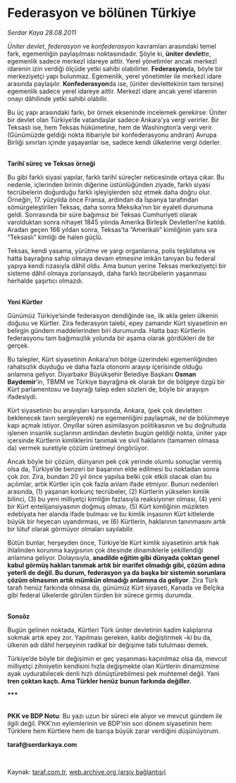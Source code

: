 # Federasyon ve bölünen Türkiye

*Serdar Kaya 28.08.2011*

<div class="yazi"><p><i>Üniter devlet</i>, <i>federasyon</i> ve <i>konfederasyon</i> kavramları arasındaki temel fark, egemenliğin paylaşılması noktasındadır. Şöyle ki, <b>üniter devlet</b>te, egemenlik sadece merkezî idareye aittir. Yerel yönetimler ancak merkezî idarenin izin verdiği ölçüde yetki sahibi olabilirler. <b>Federasyon</b>da, böyle bir merkeziyetçi yapı bulunmaz. Egemenlik, yerel yönetimler ile merkezî idare arasında paylaşılır. <b>Konfederasyon</b>da ise, (üniter devlettekinin tam tersine) egemenlik sadece yerel idareye aittir. Merkezî idare ancak yerel idarenin onayı dâhilinde yetki sahibi olabilir.</p>
<p>Bu üç yapı arasındaki farkı, bir örnek ekseninde incelemek gerekirse: Üniter bir devlet olan Türkiye’de vatandaşlar sadece Ankara’ya vergi verirler. Bir Teksaslı ise, hem Teksas hükümetine, hem de Washington’a vergi verir. (Günümüzde geldiği nokta itibariyle bir konfederasyonu andıran) Avrupa Birliği sınırları içinde yaşayanlar ise, sadece kendi ülkelerine vergi öderler.</p>
<p></p>
<p><b><br/>Tarihî süreç ve Teksas örneği</b></p>
<p>Bu gibi farklı siyasi yapılar, farklı tarihî süreçler neticesinde ortaya çıkar. Bu nedenle, içlerinden birinin diğerine üstünlüğünden ziyade, farklı siyasi tecrübelerin doğurduğu farklı işleyişlerden söz etmek daha doğru olur. Örneğin, 17. yüzyılda önce Fransa, ardından da İspanya tarafından sömürgeleştirilen Teksas, daha sonra Meksika’nın bir eyaleti durumuna geldi. Sonrasında bir süre bağımsız bir Teksas Cumhuriyeti olarak varolduktan sonra nihayet 1845 yılında Amerika Birleşik Devletleri’ne katıldı. Aradan geçen 166 yıldan sonra, Teksas’ta “Amerikalı” kimliğinin yanı sıra “Teksaslı” kimliği de halen güçlü.</p>
<p>Teksas, kendi yasama, yürütme ve yargı organlarına, polis teşkilatına ve hatta bayrağına sahip olmaya devam etmesine imkân tanıyan bu federal yapıya kendi rızasıyla dâhil oldu. Ama bunun yerine Teksas merkeziyetçi bir sisteme dâhil olmaya zorlansaydı, daha farklı tecrübelerin yaşanması herhalde şaşırtıcı olmazdı.</p>
<p></p>
<p><b><br/>Yeni Kürtler</b></p>
<p>Günümüz Türkiye’sinde federasyon dendiğinde ise, ilk akla gelen ülkenin doğusu ve Kürtler. Zira federasyon talebi, epey zamandır Kürt siyasetinin en belirgin gündem maddelerinden biri durumunda. Hatta bazı Kürtlerin federasyonu tam bağımsızlık yolunda bir aşama olarak gördükleri de bir gerçek.</p>
<p>Bu talepler, Kürt siyasetinin Ankara’nın bölge üzerindeki egemenliğinden rahatsızlık duyduğu ve daha fazla otonomi arayışı içerisinde olduğu anlamına geliyor. Diyarbakır Büyükşehir Belediye Başkanı <b>Osman Baydemir</b>’in, TBMM ve Türkiye bayrağına ek olarak bir de bölgeye özgü bir Kürt parlamentosu ve bayrağı talep eden sözleri de, böyle bir arayışın ifadesiydi.</p>
<p>Kürt siyasetinin bu arayışları karşısında, Ankara, (pek çok devletten beklenecek tavrı sergileyerek) ne egemenliğini paylaşmak, ne de bölünmeye kapı açmak istiyor. Onyıllar süren asimilasyon politikasının ve bu doğrultuda işlenen insanlık suçlarının ardından devletin bugün geldiği nokta, üniter yapı içersinde Kürtlerin kimliklerini tanımak ve sivil haklarını (tamamen olmasa da) vermek suretiyle çözüm üretmeyi öngörüyor.</p>
<p>Ancak böyle bir çözüm, dünyanın pek çok yerinde olumlu sonuçlar vermiş olsa da, Türkiye’de benzeri bir başarının elde edilmesi bu noktadan sonra çok zor. Zira, bundan 20 yıl önce yapılsa belki çok etkili olacak olan bu açılımlar, artık Kürtler için çok fazla anlam ifade etmiyor. Bunun nedenleri arasında, (1) yaşanan korkunç tecrübeler, (2) Kürtlerin yükselen kimlik bilinci, (3) bu yeni milliyetçi kimliğin fazlasıyla reaksiyoner olması, (4) yeni bir Kürt entelijansiyasının doğmuş olması, (5) Kürt kimliğinin müzikten edebiyata her alanda ifade bulması ve bu kimlik inşasının Kürt kitlelerde büyük bir heyecan uyandırması, ve (6) Kürtlerin, haklarının tanınmasını artık bir lütuf olarak görmüyor olmaları sayılabilir.</p>
<p>Bütün bunlar, herşeyden önce, Türkiye’de Kürt kimlik siyasetinin artık hak ihlalinden korunma kaygısının çok ötesinde dinamiklerle şekillendiği anlamına geliyor. Dolayısıyla, <b>anadilde eğitim gibi dünyada çoktan genel kabul görmüş hakları tanımak artık bir marifet olmadığı gibi, çözüm adına yeterli de değil. Bu durum, federasyon ya da başka bir sistemin sorunlara çözüm olmasının artık mümkün olmadığı anlamına da geliyor</b>. Zira Türk tarafı henüz farkında olmasa da, günümüz Kürt siyaseti, Kanada ve Belçika gibi federal ülkelerde görülen türden bir sürece girmiş durumda. </p>
<p></p>
<p><b><br/>Sonsöz</b></p>
<p>Bugün gelinen noktada, Kürtleri Türk üniter devletinin kadim kalıplarına sokmak artık epey zor. Yapılması gereken, kalıbı değiştirmek –ki bu da, ülkenin adı dâhil herşeyinin radikal bir değişime tabi tutulması demek.</p>
<p>Türkiye’de böyle bir değişimin er geç yaşanması kaçınılmaz olsa da, mevcut milliyetçi zihniyetin kendisini hızla değişmekte olan Kürtlerin dinamizmine ayak uydurabilecek denli hızlı dönüştürebilmesi pek muhtemel değil. Yani <b>tren çoktan kaçtı. Ama Türkler henüz bunun farkında değiller.</b></p>
<p><b>***</b></p>
<p><b><br/>PKK ve BDP Notu</b>: Bu yazı uzun bir süreci ele alıyor ve mevcut gündem ile ilgili değil. PKK’nın eylemlerinin ve BDP’nin son dönem siyasetinin hem Türklere hem Kürtlere hem de barışa büyük zarar verdiğini düşünüyorum.</p>
<p><b>taraf@serdarkaya.com</b></p>
<p><b> </b></p>
</div>

Kaynak: [taraf.com.tr](http://www.taraf.com.tr:80/serdar-kaya/makale-federasyon-ve-bolunen-turkiye.htm), [web.archive.org (arşiv bağlantısı)](http://web.archive.org/web/20131213010707/http://www.taraf.com.tr:80/serdar-kaya/makale-federasyon-ve-bolunen-turkiye.htm)
